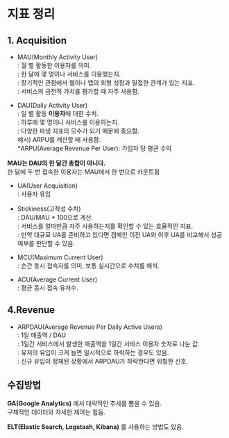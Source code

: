 ﻿# 지표 정리

## 1. Acquisition
- MAU(Monthly Activity User)  
 : 월 별 활동한 이용자를 의미.  
 : 한 달에 몇 명이나 서비스를 이용했는지.  
 : 장기적인 관점에서 웹이나 앱의 외형 성장과 밀접한 관계가 있는 지표.  
 : 서비스의 금전적 가치를 평가할 때 자주 사용함.  

- DAU(Daily Activity User)  
 : 일 별 활동 **이용자**에 대한 수치.  
 : 하루에 몇 명이나 서비스를 이용하는지.  
 : 다양한 파생 지표의 모수가 되기 때문에 중요함.  
 예시) ARPU를 계산할 때 사용함.  
 *ARPU(Average Revenue Per User): 가입자 당 평균 수익  

**MAU는 DAU의 한 달간 총합이 아니다.**  
한 달에 두 번 접속한 이용자는 MAU에서 한 번으로 카운트됨

- UA(User Acquisition)  
: 사용자 유입  

- Stickiness(고착성 수치)  
: DAU/MAU * 100으로 계산.  
: 서비스를 얼마만큼 자주 사용하는지를 확인할 수 있는 효율적인 지표.  
: 만약 대규모 UA를 준비하고 있다면 캠페인 이전 UA와 이후 UA를 비교해서 성공여부를 판단할 수 있음.  

- MCU(Maximum Current User)  
: 순간 동시 접속자를 의미, 보통 실시간으로 수치를 해석.  

- ACU(Average Current User)  
: 평균 동시 접속 유저수.  

## 4.Revenue
- ARPDAU(Average Revenue Per Daily Active Users)  
: 1일 매출액 / DAU  
: 1일간 서비스에서 발생한 매출액을 1일간 서비스 이용자 숫자로 나눈 값.  
: 유저의 유입이 크게 늘면 일시적으로 하락하는 경우도 있음.  
: 신규 유입이 정체된 상황에서 ARPDAU가 하락한다면 위험한 신호.  


## 수집방법

**GA(Google Analytics)** 에서 대략적인 추세를 뽑을 수  있음.  
구체적인 데이터와 자세한 제어는 힘듬.

**ELT(Elastic Search, Logstash, Kibana)** 를 사용하는 방법도 있음.
